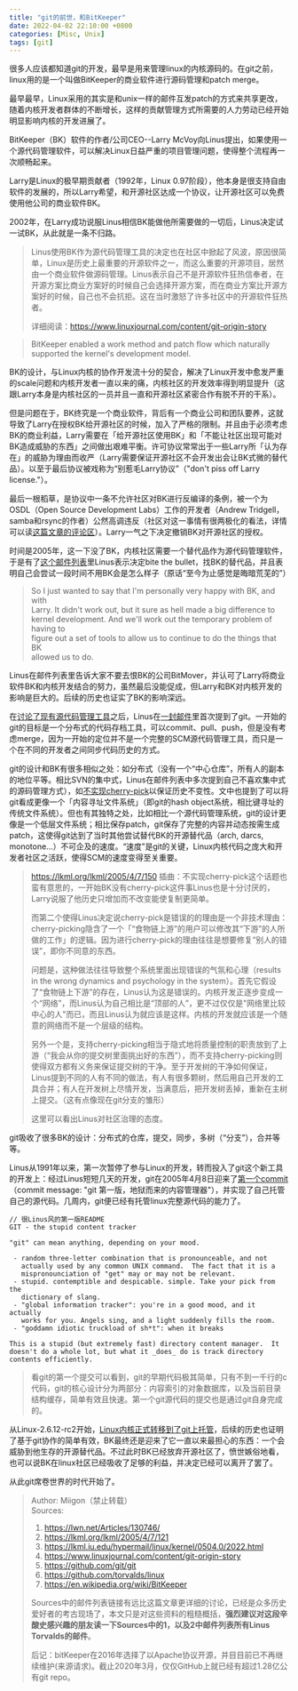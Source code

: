 ```yaml
---
title: "git的前世，和BitKeeper"
date: 2022-04-02 22:10:00 +0800
categories: [Misc, Unix]
tags: [git]
---
```


很多人应该都知道git的开发，最早是用来管理linux的内核源码的。在git之前，linux用的是一个叫做BitKeeper的商业软件进行源码管理和patch merge。

最早最早，Linux采用的其实是和unix一样的邮件互发patch的方式来共享更改，随着内核开发者群体的不断增长，这样的贡献管理方式所需要的人力劳动已经开始明显影响内核的开发进展了。

BitKeeper（BK）软件的作者/公司CEO--Larry McVoy向Linus提出，如果使用一个源代码管理软件，可以解决Linux日益严重的项目管理问题，使得整个流程再一次顺畅起来。

Larry是Linux的极早期贡献者（1992年，Linux 0.97阶段），他本身是很支持自由软件的发展的，所以Larry希望，和开源社区达成一个协议，让开源社区可以免费使用他公司的商业软件BK。

2002年，在Larry成功说服Linus相信BK能做他所需要做的一切后，Linus决定试一试BK，从此就是一条不归路。

> Linus使用BK作为源代码管理工具的决定也在社区中掀起了风波，原因很简单，Linux是历史上最重要的开源软件之一，而这么重要的开源项目，居然由一个商业软件做源码管理。Linus表示自己不是开源软件狂热信奉者，在开源方案比商业方案好的时候自己会选择开源方案，而在商业方案比开源方案好的时候，自己也不会抗拒。这在当时激怒了许多社区中的开源软件狂热者。
> 
> 详细阅读：https://www.linuxjournal.com/content/git-origin-story

> BitKeeper enabled a work method and patch flow which naturally supported the kernel's development model.

BK的设计，与Linux内核的协作开发流十分的契合，解决了Linux开发中愈发严重的scale问题和内核开发者一直以来的痛，内核社区的开发效率得到明显提升（这跟Larry本身是内核社区的一员并且一直和开源社区紧密合作有脱不开的干系）。

但是问题在于，BK终究是一个商业软件，背后有一个商业公司和团队要养，这就导致了Larry在授权BK给开源社区的时候，加入了严格的限制。并且由于必须考虑BK的商业利益，Larry需要在「给开源社区使用BK」和「不能让社区出现可能对BK造成威胁的东西」之间做出艰难平衡。许可协议常常出于一些Larry所「认为存在」的威胁为理由而收严（Larry需要保证开源社区不会开发出会让BK式微的替代品）。以至于最后协议被戏称为“别惹毛Larry协议”（"don't piss off Larry license."）。

最后一根稻草，是协议中一条不允许社区对BK进行反编译的条例，被一个为OSDL（Open Source Development Labs）工作的开发者（Andrew Tridgell，samba和rsync的作者）公然高调违反（社区对这一事情有很两极化的看法，详情可以读[这篇文章的评论区](https://lwn.net/Articles/130746/)）。Larry一气之下决定撤销BK对开源社区的授权。

时间是2005年，这一下没了BK，内核社区需要一个替代品作为源代码管理软件，于是有了[这个邮件列表](https://lkml.org/lkml/2005/4/7/121)里Linus表示决定bite the bullet，找BK的替代品，并且表明自己会尝试一段时间不用BK会是怎么样子（原话“至今为止感觉是晦暗荒芜的”）

> So I just wanted to say that I'm personally very happy with BK, and with   
Larry. It didn't work out, but it sure as hell made a big difference to   
kernel development. And we'll work out the temporary problem of having to   
figure out a set of tools to allow us to continue to do the things that BK   
allowed us to do.

Linus在邮件列表里告诉大家不要去恨BK的公司BitMover，并认可了Larry将商业软件BK和内核开发结合的努力，虽然最后没能促成，但Larry和BK对内核开发的影响是巨大的。后续的历史也证实了BK的影响深远。

在[讨论了现有源代码管理工具](https://lkml.iu.edu/hypermail/linux/kernel/0504.0/1826.html)之后，Linus在[一封邮件](https://lkml.iu.edu/hypermail/linux/kernel/0504.0/2022.html)里首次提到了git。一开始的git的目标是一个分布式的代码存档工具，可以commit、pull、push，但是没有考虑merge，因为一开始的定位并不是一个完整的SCM源代码管理工具，而只是一个在不同的开发者之间同步代码历史的方式。

git的设计和BK有很多相似之处：如分布式（没有一个“中心仓库”，所有人的副本的地位平等。相比SVN的集中式，Linus在邮件列表中多次提到自己不喜欢集中式的源码管理方式），如[不实现cherry-pick](https://lkml.org/lkml/2005/4/7/150)以保证历史不变性。文中也提到了可以将git看成更像一个「内容寻址文件系统」（即git的hash object系统，相比键寻址的传统文件系统）。但也有其独特之处，比如相比一个源代码管理系统，git的设计更像是一个低层文件系统；相比保存patch，git保存了完整的内容并动态按需生成patch，这使得git达到了当时其他尝试替代BK的开源替代品（arch, darcs, monotone...）不可企及的速度。“速度”是git的关键，Linux内核代码之庞大和开发者社区之活跃，使得SCM的速度变得至关重要。

> https://lkml.org/lkml/2005/4/7/150
> 插曲：不实现cherry-pick这个话题也蛮有意思的，一开始BK没有cherry-pick这件事Linus也是十分讨厌的，Larry说服了他历史只增加而不改变能使复制更简单。
> 
> 而第二个使得Linus决定说cherry-pick是错误的的理由是一个非技术理由：cherry-picking隐含了一个「“食物链上游”的用户可以修改其“下游”的人所做的工作」的逻辑。因为进行cherry-pick的理由往往是想要修复“别人的错误”，即你不同意的东西。
> 
> 问题是，这种做法往往导致整个系统里面出现错误的气氛和心理（results in the wrong dynamics and psychology in the system）。首先它假设了“食物链上下游”的存在，Linus认为这是错误的。内核开发正逐步变成一个“网络”，而Linus认为自己相比是“顶部的人”，更不过仅仅是"网络里比较中心的人"而已，而且Linus认为就应该是这样。内核的开发就应该是一个随意的网络而不是一个层级的结构。
> 
> 另外一个是，支持cherry-picking相当于隐式地将质量控制的职责放到了上游（“我会从你的提交树里面挑出好的东西”），而不支持cherry-picking则使得双方都有义务来保证提交树的干净。至于开发树的干净如何保证，Linus提到不同的人有不同的做法，有人有很多颗树，然后用自己开发的工具合并；有人在开发树上尽情开发，当满意后，把开发树丢掉，重新在主树上提交。（这有点像现在git分支的雏形）
> 
> 这里可以看出Linus对社区治理的态度。

git吸收了很多BK的设计：分布式的仓库，提交，同步，多树（“分支”），合并等等。

Linus从1991年以来，第一次暂停了参与Linux的开发，转而投入了git这个新工具的开发上：经过Linus短短几天的开发，git在2005年4月8日迎来了[第一个commit](https://github.com/git/git/commit/e83c5163316f89bfbde7d9ab23ca2e25604af290)（commit message: "git 第一版，地狱而来的内容管理器"），并实现了自己托管自己的源代码。几周内，git便已经有托管linux完整源代码的能力了。

	// 很Linus风的第一版README
	GIT - the stupid content tracker
	
	"git" can mean anything, depending on your mood.
	
	 - random three-letter combination that is pronounceable, and not
	   actually used by any common UNIX command.  The fact that it is a
	   mispronounciation of "get" may or may not be relevant.
	 - stupid. contemptible and despicable. simple. Take your pick from the
	   dictionary of slang.
	 - "global information tracker": you're in a good mood, and it actually
	   works for you. Angels sing, and a light suddenly fills the room. 
	 - "goddamn idiotic truckload of sh*t": when it breaks
	
	This is a stupid (but extremely fast) directory content manager.  It
	doesn't do a whole lot, but what it _does_ do is track directory
	contents efficiently.

> 看git的第一个提交可以看到，git的早期代码极其简单，只有不到一千行的c代码，git的核心设计分为两部分：内容索引的对象数据库，以及当前目录结构缓存，简单有效且快速。第一个git源代码的提交也是通过git自身完成的。

从Linux-2.6.12-rc2开始，[Linux内核正式转移到了git上托管](https://github.com/torvalds/linux/commit/1da177e4c3f41524e886b7f1b8a0c1fc7321cac2)，后续的历史也证明了基于git协作的简单有效，BK最终还是迎来了它一直以来最担心的东西：一个会威胁到他生存的开源替代品。不过此时BK已经放弃开源社区了，愤世嫉俗地看，也可以说BK在linux社区已经吸收了足够的利益，并决定已经可以离开了罢了。

从此git席卷世界的时代开始了。

> Author: Miigon（禁止转载）  
> Sources:   
> 1. https://lwn.net/Articles/130746/
> 2. https://lkml.org/lkml/2005/4/7/121
> 3. https://lkml.iu.edu/hypermail/linux/kernel/0504.0/2022.html
> 4. https://www.linuxjournal.com/content/git-origin-story
> 5. https://github.com/git/git
> 6. https://github.com/torvalds/linux
> 7. https://en.wikipedia.org/wiki/BitKeeper
> 
> Sources中的邮件列表链接有远比这篇文章更详细的讨论，已经是众多历史爱好者的考古现场了，本文只是对这些资料的粗糙概括，**强烈建议对这段辛酸史感兴趣的朋友读一下Sources中的1，以及2中邮件列表所有Linus Torvalds的邮件**。
> 
> 后记：bitKeeper在2016年选择了以Apache协议开源，并目目前已不再继续维护(来源请求)。截止2020年3月，仅仅GitHub上就已经有超过1.28亿公有git repo。